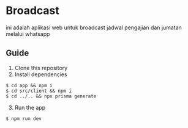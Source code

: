 # Broadcast

ini adalah aplikasi web untuk broadcast jadwal pengajian dan jumatan melalui whatsapp

## Guide

1. Clone this repository
2. Install dependencies

```console
$ cd app && npm i
$ cd src/client && npm i
$ cd ../.. && npx prisma generate
```

3. Run the app

```console
$ npm run dev
```